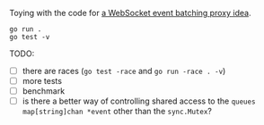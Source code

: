 Toying with the code for [a WebSocket event batching proxy idea](https://gist.github.com/mkraft/9a4cf09e898b65b9d21e8183a8215aa0).

```
go run .
go test -v
```

TODO:

- [ ] there are races (`go test -race` and `go run -race . -v`)
- [ ] more tests
- [ ] benchmark
- [ ] is there a better way of controlling shared access to the `queues map[string]chan *event` other than the `sync.Mutex`?
